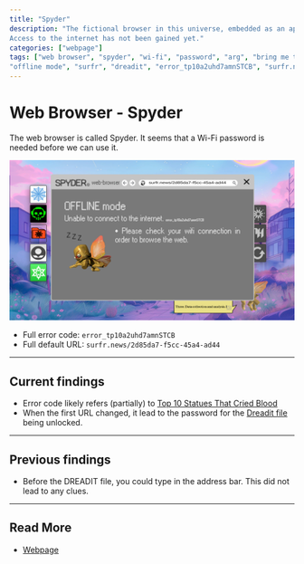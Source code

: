 ```yaml
---
title: "Spyder"
description: "The fictional browser in this universe, embedded as an application within the system. 
Access to the internet has not been gained yet."
categories: ["webpage"]
tags: ["web browser", "spyder", "wi-fi", "password", "arg", "bring me the horizon", "bmth", 
"offline mode", "surfr", "dreadit", "error_tp10a2uhd7amnSTCB", "surfr.news/2d85da7-f5cc-45a4-ad44"]
---
```

# Web Browser - Spyder

The web browser is called Spyder. It seems that a Wi-Fi password is needed before we can use it.

![img.png](https://raw.githubusercontent.com/bmth-arg-wiki/wiki-assets/main/webpage/webbrowser.png)

- Full error code: `error_tp10a2uhd7amnSTCB`
- Full default URL: `surfr.news/2d85da7-f5cc-45a4-ad44`

***

## Current findings

- Error code likely refers (partially) to [Top 10 Statues That Cried Blood](music/song-top10)
- When the first URL changed, it lead to the password for the [Dreadit file](for-sof/dreadit) 
being unlocked.

***

## Previous findings

- Before the DREADIT file, you could type in the address bar. This did not lead to any clues.

***

## Read More

- [Webpage](webpage)